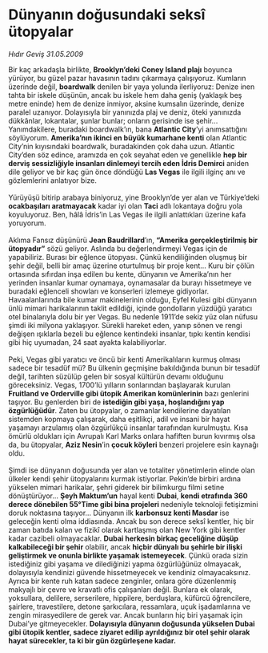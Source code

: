 # Dünyanın doğusundaki seksî ütopyalar

*Hıdır Geviş 31.05.2009*

<div class="taraf_structure_2col_1zq">
<div class="margen_n">



 <p>Bir kaç arkadaşla birlikte, <b>Brooklyn’deki Coney Island plajı</b> boyunca yürüyor, bu güzel pazar havasının tadını çıkarmaya çalışıyoruz. Kumların üzerinde değil, <b>boardwalk</b> denilen bir yaya yolunda ilerliyoruz: Denize inen tahta bir iskele düşünün, ancak bu iskele hem daha geniş (yaklaşık beş metre eninde) hem de denize inmiyor, aksine kumsalın üzerinde, denize paralel uzanıyor. Dolayısıyla bir yanınızda plaj ve deniz, öteki yanınızda dükkânlar, lokantalar, şunlar bunlar; onların gerisinde ise şehir... Yanımdakilere, buradaki boardwalk’ın, bana <b>Atlantic City</b>’yi anımsattığını söylüyorum. <b>Amerika’nın ikinci en büyük kumarhane kenti</b> olan Atlantic City’nin kıyısındaki boardwalk, buradakinden çok daha uzun. Atlantic City’den söz edince, aramızda en çok seyahat eden ve genellikle <b>hep bir derviş sessizliğiyle insanları dinlemeyi tercih eden İdris Demirci</b> aniden dile geliyor ve bir kaç gün önce döndüğü <b>Las Vegas</b> ile ilgili ilginç anı ve gözlemlerini anlatıyor bize. <br/><br/>Yürüyüşü bitirip arabaya biniyoruz, yine Brooklyn’de yer alan ve Türkiye’deki <b>ocakbaşıları aratmayacak</b> kadar iyi olan <b>Taci </b>adlı lokantaya doğru yola koyuluyoruz. Ben, hâlâ İdris’in Las Vegas ile ilgili anlattıkları üzerine kafa yoruyorum. <br/><br/>Aklıma Fansız düşünürü <b>Jean Baudrillard</b>’ın, <b>“Amerika gerçekleştirilmiş bir ütopyadır”</b> sözü geliyor. Aslında bu değerlendirmeyi Vegas için de yapabiliriz. Burası bir eğlence ütopyası. Çünkü kendiliğinden oluşmuş bir şehir değil, belli bir amaç üzerine oturtulmuş bir proje kent... Kuru bir çölün ortasında sıfırdan inşa edilen bu kente, dünyanın ve Amerika’nın her yerinden insanlar kumar oynamaya, oynamasalar da burayı hissetmeye ve buradaki eğlenceli showları ve konserleri izlemeye gidiyorlar. Havaalanlarında bile kumar makinelerinin olduğu, Eyfel Kulesi gibi dünyanın ünlü mimari harikalarının taklit edildiği, içinde gondolların yüzdüğü yaratıcı otel binalarıyla dolu bir yer Vegas. Bu nedenle 1911’de sekiz yüz olan nüfusu şimdi iki milyona yaklaşıyor. Sürekli hareket eden, yanıp sönen ve rengi değişen ışıklarla bezeli bu eğlence kentindeki insanlar, tıpkı kentin kendisi gibi hiç uyumadan, 24 saat ayakta kalabiliyorlar. <br/><br/>Peki, Vegas gibi yaratıcı ve öncü bir kenti Amerikalıların kurmuş olması sadece bir tesadüf mü? Bu ülkenin geçmişine bakıldığında bunun bir tesadüf değil, tarihten süzülüp gelen bir sosyal kültürün devamı olduğunu göreceksiniz. Vegas, 1700’lü yılların sonlarından başlayarak kurulan <b>Fruitland ve Orderville gibi ütopik Amerikan komünlerinin</b> bazı genlerini taşıyor. Bu genlerden biri de <b>istediğin gibi yaşa, hoşlandığını yap özgürlüğüdür</b>. Zaten bu ütopyalar, o zamanlar kendilerine dayatılan sistemden kopmaya çalışarak, daha eşitlikçi, adil ve insani bir hayat yaşamayı arzulamış olan özgürlükçü insanlar tarafından kurulmuştu. Kısa ömürlü oldukları için Avrupalı Karl Marks onlara hafiften burun kıvırmış olsa da, bu ütopyalar, <b>Aziz Nesin</b>’in <b>çocuk köyleri</b> benzeri projelere esin kaynağı oldu. <br/><br/>Şimdi ise dünyanın doğusunda yer alan ve totaliter yönetimlerin elinde olan ülkeler kendi şehir ütopyalarını kurmak istiyorlar. Pekin’de birbiri ardına yükselen mimari harikalar, şehri giderek bir bilimkurgu filmi setine dönüştürüyor... <b>Şeyh Maktum’un</b> hayal kenti <b>Dubai</b>, <b>kendi etrafında 360 derece dönebilen 55°Time gibi bina projeleri </b>nedeniyle teknoloji fetişizmini doruk noktasına taşıyor... Dünyanın ilk <b>karbonsuz kenti Masdar</b> ise geleceğin kenti olma iddiasında. Ancak bu son derece seksî kentler, hiç bir zaman batıda kalan ve fizikî olarak kartlaşmış olan New York gibi kentler kadar cazibeli olmayacaklar. <b>Dubai herkesin birkaç geceliğine düşüp kalkabileceği bir şehir</b> olabilir, ancak <b>hiçbir dünyalı bu şehirle bir ilişki geliştirmek ve onunla birlikte yaşamak istemeyecek</b>. Çünkü orada sizin istediğiniz gibi yaşama ve dilediğinizi yapma özgürlüğünüz olmayacak, dolayısıyla kendinizi güvende hissetmeyecek ve kendiniz olmayacaksınız. Ayrıca bir kente ruh katan sadece zenginler, onlara göre düzenlenmiş makyajlı bir çevre ve kravatlı ofis çalışanları değil. Bunlara ek olarak, yoksullara, delilere, serserilere, hippilere, berduşlara, küfürcü öğrencilere, şairlere, travestilere, detone şarkıcılara, ressamlara, uçuk işadamlarına ve zengin mirasyedilere de gerek var. Ancak bunların hiç biri yaşamak için Dubai’ye gitmeyecekler. <b>Dolayısıyla dünyanın doğusunda yükselen Dubai gibi ütopik kentler, sadece ziyaret edilip ayrıldığınız bir otel şehir olarak hayat sürecekler, ta ki bir gün özgürleşene kadar.</b></p>
<br/>
<br/>
<br/>



<br/>


<div id="taraf_not">
</div>

</div>


</div>
